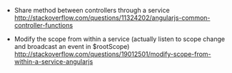 * Share method between controllers through a service    
http://stackoverflow.com/questions/11324202/angularjs-common-controller-functions

* Modify the scope from within a service (actually listen to scope change and broadcast an event in $rootScope)
http://stackoverflow.com/questions/19012501/modify-scope-from-within-a-service-angularjs
